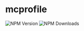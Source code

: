 # mcprofile
![NPM Version](https://img.shields.io/npm/v/mcprofile)
![NPM Downloads](https://img.shields.io/npm/dm/mcprofile)

